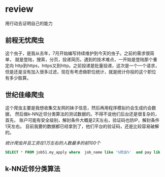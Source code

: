 # review
用行动去证明自己的能力

## 前程无忧爬虫
这个虫子，是我从去年，7月开始编写持续维护到今天的虫子。之前的需求很简单，
就是登陆，搜索，分页，投递简历。遇到的技术难点，一开始是登陆那个重定向
http到https，https又到http。之前投递是批量投递，这次是一个一个请求，
但是还是没有加入很多过滤，现在有考虑做职位统计，就是统计你投的这个职位
有多少胜算。

## 世纪佳缘爬虫
这个爬虫主要是我想收集交友网的妹子信息，然后再用程序模拟约会生成约会数据，
然后做k-NN近邻分类算法的测试数据的。不得不说他们后台还是很复杂的，首先，
账户可能有安全级别，解封条件大概是2天左右，验证码也防IP，解封条件1天左右。
目前我要的数据都已经拿到了，他们平台的验证码，还是比较容易破解的。

*统计爬虫并且工资在1万左右的人数最多的前100个*
```sql
SELECT * FROM job51.my_apply where  job_name like '%爬虫%'  and pay like '%1.%' order by submit_nums desc limit 100;
```
## k-NN近邻分类算法
